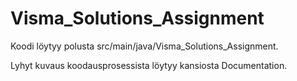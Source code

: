 # Visma_Solutions_Assignment

Koodi löytyy polusta src/main/java/Visma_Solutions_Assignment.


Lyhyt kuvaus koodausprosessista löytyy kansiosta Documentation.

